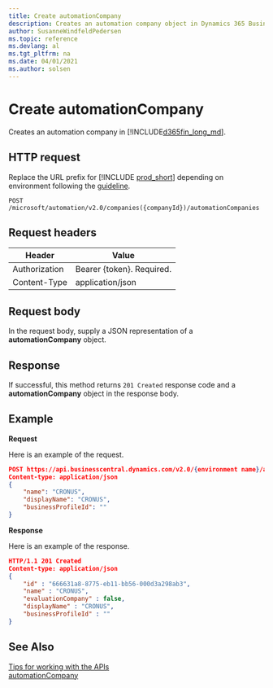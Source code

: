 ```yaml
---
title: Create automationCompany
description: Creates an automation company object in Dynamics 365 Business Central.
author: SusanneWindfeldPedersen
ms.topic: reference
ms.devlang: al
ms.tgt_pltfrm: na
ms.date: 04/01/2021
ms.author: solsen
---
```


<!-- NOTE: This article is an auto-generated stub from the metadata file. -->
<!-- The sections marked with an EDIT_IS_REQUIRED require manual editing. -->
# Create automationCompany

Creates an automation company in [!INCLUDE[d365fin_long_md](../../includes/d365fin_long_md.md)].

## HTTP request

Replace the URL prefix for [!INCLUDE [prod_short](../../includes/prod_short.md)] depending on environment following the [guideline](../../api-reference/v2.0/enabling-apis-for-dynamics-nav.md).


```
POST /microsoft/automation/v2.0/companies({companyId})/automationCompanies
```

## Request headers

|Header|Value|
|------|-----|
|Authorization  |Bearer {token}. Required. |
|Content-Type  |application/json|

## Request body

In the request body, supply a JSON representation of a **automationCompany** object.

## Response

If successful, this method returns ```201 Created``` response code and a **automationCompany** object in the response body.


## Example

**Request**

Here is an example of the request.

```json
POST https://api.businesscentral.dynamics.com/v2.0/{environment name}/api/microsoft/automation/v2.0/companies({companyId})/automationCompanies
Content-type: application/json
{
    "name": "CRONUS",
    "displayName": "CRONUS",
    "businessProfileId": ""
}
```

**Response**

Here is an example of the response.

```json
HTTP/1.1 201 Created
Content-type: application/json
{
    "id" : "666631a8-8775-eb11-bb56-000d3a298ab3",
    "name" : "CRONUS",
    "evaluationCompany" : false,
    "displayName" : "CRONUS",
    "businessProfileId" : ""
}
```

## See Also

[Tips for working with the APIs](../../developer/devenv-connect-apps-tips.md)  
[automationCompany](../resources/dynamics_automationCompany.md)
